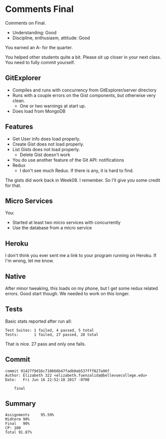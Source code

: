 # Comments Final

Comments on Final.

- Understanding: Good
- Discipline, enthusiasm, attitude: Good

You earned an A- for the quarter.

You helped other students quite a bit. Please sit up closer in your next class. You need to fully commit yourself.

## GitExplorer

- Compiles and runs with concurrency from GitExplorer/server directory
- Runs with a couple errors on the Gist components, but otherwise very clean.
  - One or two warnings at start up.
- Does load from MongoDB

## Features

- Get User info does load properly.  
- Create Gist does not load properly.
- List Gists does not load properly.
  - Delete Gist doesn't work
- You do use another feature of the Git API: notifications
- Redux
  - I don't see much Redux. If there is any, it is hard to find.

The gists did work back in Week08. I remember. So I'll give you some credit for that.

## Micro Services

You:

- Started at least two micro services with concurrently
- Use the database from a micro service

## Heroku

I don't think you ever sent me a link to your program running on Heroku. If I'm wrong, let me know.

## Native

After minor tweaking, this loads on my phone, but I get some redux related errors. Good start though. We needed to work on this longer.

## Tests

Basic stats reported after run all:

```
Test Suites: 1 failed, 4 passed, 5 total
Tests:       1 failed, 27 passed, 28 total
```

That is nice. 27 pass and only one fails.

## Commit

```
commit 91427f9d16c710666b47fadb0ab537fff827a96f
Author: Elizabeth 322 <elizabeth.fuenzalida@bellevuecollege.edu>
Date:   Fri Jun 16 22:52:10 2017 -0700

    final
```

## Summary

```
Assignments		95.59%
Midterm	90%
Final	90%
CP: 100
Total 91.87%
```
